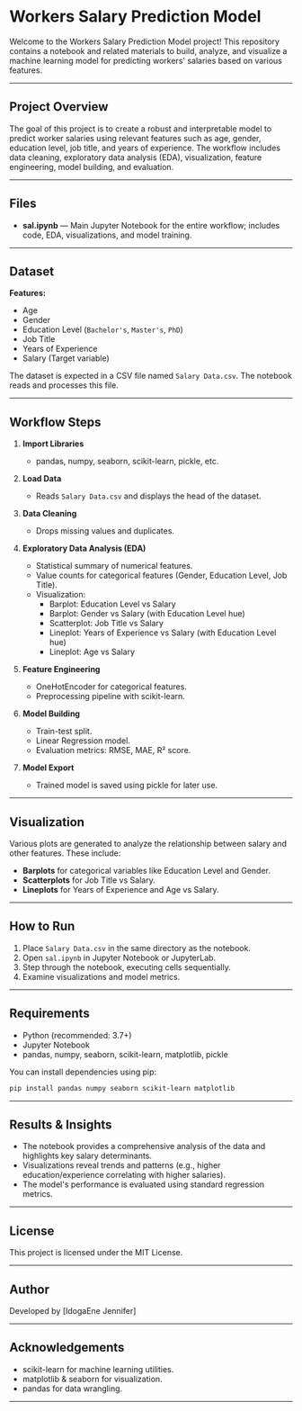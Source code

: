 # Workers Salary Prediction Model

Welcome to the Workers Salary Prediction Model project! This repository contains a notebook and related materials to build, analyze, and visualize a machine learning model for predicting workers' salaries based on various features.

---

## Project Overview

The goal of this project is to create a robust and interpretable model to predict worker salaries using relevant features such as age, gender, education level, job title, and years of experience. The workflow includes data cleaning, exploratory data analysis (EDA), visualization, feature engineering, model building, and evaluation.

---

## Files

- **sal.ipynb** — Main Jupyter Notebook for the entire workflow; includes code, EDA, visualizations, and model training.

---

## Dataset

**Features:**
- Age
- Gender
- Education Level (`Bachelor's`, `Master's`, `PhD`)
- Job Title
- Years of Experience
- Salary (Target variable)

The dataset is expected in a CSV file named `Salary Data.csv`. The notebook reads and processes this file.

---

## Workflow Steps

1. **Import Libraries**
   - pandas, numpy, seaborn, scikit-learn, pickle, etc.

2. **Load Data**
   - Reads `Salary Data.csv` and displays the head of the dataset.

3. **Data Cleaning**
   - Drops missing values and duplicates.

4. **Exploratory Data Analysis (EDA)**
   - Statistical summary of numerical features.
   - Value counts for categorical features (Gender, Education Level, Job Title).
   - Visualization:
     - Barplot: Education Level vs Salary
     - Barplot: Gender vs Salary (with Education Level hue)
     - Scatterplot: Job Title vs Salary
     - Lineplot: Years of Experience vs Salary (with Education Level hue)
     - Lineplot: Age vs Salary

5. **Feature Engineering**
   - OneHotEncoder for categorical features.
   - Preprocessing pipeline with scikit-learn.

6. **Model Building**
   - Train-test split.
   - Linear Regression model.
   - Evaluation metrics: RMSE, MAE, R² score.

7. **Model Export**
   - Trained model is saved using pickle for later use.

---

## Visualization

Various plots are generated to analyze the relationship between salary and other features. These include:

- **Barplots** for categorical variables like Education Level and Gender.
- **Scatterplots** for Job Title vs Salary.
- **Lineplots** for Years of Experience and Age vs Salary.

---

## How to Run

1. Place `Salary Data.csv` in the same directory as the notebook.
2. Open `sal.ipynb` in Jupyter Notebook or JupyterLab.
3. Step through the notebook, executing cells sequentially.
4. Examine visualizations and model metrics.

---

## Requirements

- Python (recommended: 3.7+)
- Jupyter Notebook
- pandas, numpy, seaborn, scikit-learn, matplotlib, pickle

You can install dependencies using pip:

```bash
pip install pandas numpy seaborn scikit-learn matplotlib
```

---

## Results & Insights

- The notebook provides a comprehensive analysis of the data and highlights key salary determinants.
- Visualizations reveal trends and patterns (e.g., higher education/experience correlating with higher salaries).
- The model's performance is evaluated using standard regression metrics.

---

## License

This project is licensed under the MIT License.

---

## Author

Developed by [IdogaEne Jennifer]

---

## Acknowledgements

- scikit-learn for machine learning utilities.
- matplotlib & seaborn for visualization.
- pandas for data wrangling.

---
